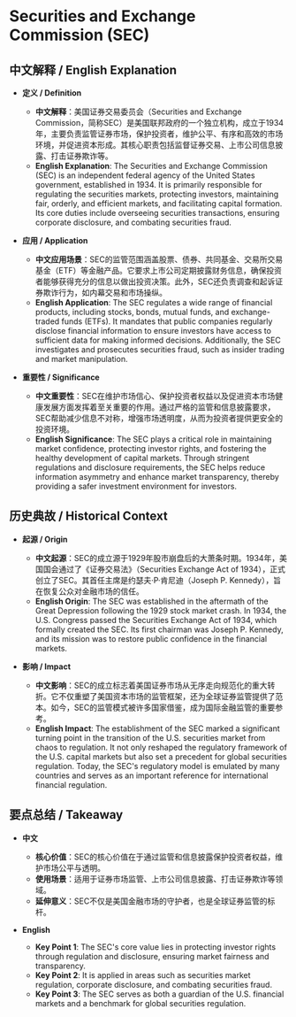 # Securities and Exchange Commission (SEC)

## 中文解释 / English Explanation

* **定义 / Definition**  
  - **中文解释**：美国证券交易委员会（Securities and Exchange Commission，简称SEC）是美国联邦政府的一个独立机构，成立于1934年，主要负责监管证券市场，保护投资者，维护公平、有序和高效的市场环境，并促进资本形成。其核心职责包括监督证券交易、上市公司信息披露、打击证券欺诈等。  
  - **English Explanation**: The Securities and Exchange Commission (SEC) is an independent federal agency of the United States government, established in 1934. It is primarily responsible for regulating the securities markets, protecting investors, maintaining fair, orderly, and efficient markets, and facilitating capital formation. Its core duties include overseeing securities transactions, ensuring corporate disclosure, and combating securities fraud.

* **应用 / Application**  
  - **中文应用场景**：SEC的监管范围涵盖股票、债券、共同基金、交易所交易基金（ETF）等金融产品。它要求上市公司定期披露财务信息，确保投资者能够获得充分的信息以做出投资决策。此外，SEC还负责调查和起诉证券欺诈行为，如内幕交易和市场操纵。  
  - **English Application**: The SEC regulates a wide range of financial products, including stocks, bonds, mutual funds, and exchange-traded funds (ETFs). It mandates that public companies regularly disclose financial information to ensure investors have access to sufficient data for making informed decisions. Additionally, the SEC investigates and prosecutes securities fraud, such as insider trading and market manipulation.

* **重要性 / Significance**  
  - **中文重要性**：SEC在维护市场信心、保护投资者权益以及促进资本市场健康发展方面发挥着至关重要的作用。通过严格的监管和信息披露要求，SEC帮助减少信息不对称，增强市场透明度，从而为投资者提供更安全的投资环境。  
  - **English Significance**: The SEC plays a critical role in maintaining market confidence, protecting investor rights, and fostering the healthy development of capital markets. Through stringent regulations and disclosure requirements, the SEC helps reduce information asymmetry and enhance market transparency, thereby providing a safer investment environment for investors.

## 历史典故 / Historical Context

* **起源 / Origin**  
  - **中文起源**：SEC的成立源于1929年股市崩盘后的大萧条时期。1934年，美国国会通过了《证券交易法》（Securities Exchange Act of 1934），正式创立了SEC。其首任主席是约瑟夫·P·肯尼迪（Joseph P. Kennedy），旨在恢复公众对金融市场的信任。  
  - **English Origin**: The SEC was established in the aftermath of the Great Depression following the 1929 stock market crash. In 1934, the U.S. Congress passed the Securities Exchange Act of 1934, which formally created the SEC. Its first chairman was Joseph P. Kennedy, and its mission was to restore public confidence in the financial markets.

* **影响 / Impact**  
  - **中文影响**：SEC的成立标志着美国证券市场从无序走向规范化的重大转折。它不仅重塑了美国资本市场的监管框架，还为全球证券监管提供了范本。如今，SEC的监管模式被许多国家借鉴，成为国际金融监管的重要参考。  
  - **English Impact**: The establishment of the SEC marked a significant turning point in the transition of the U.S. securities market from chaos to regulation. It not only reshaped the regulatory framework of the U.S. capital markets but also set a precedent for global securities regulation. Today, the SEC's regulatory model is emulated by many countries and serves as an important reference for international financial regulation.

## 要点总结 / Takeaway

* **中文**  
  - **核心价值**：SEC的核心价值在于通过监管和信息披露保护投资者权益，维护市场公平与透明。  
  - **使用场景**：适用于证券市场监管、上市公司信息披露、打击证券欺诈等领域。  
  - **延伸意义**：SEC不仅是美国金融市场的守护者，也是全球证券监管的标杆。

* **English**  
  - **Key Point 1**: The SEC's core value lies in protecting investor rights through regulation and disclosure, ensuring market fairness and transparency.  
  - **Key Point 2**: It is applied in areas such as securities market regulation, corporate disclosure, and combating securities fraud.  
  - **Key Point 3**: The SEC serves as both a guardian of the U.S. financial markets and a benchmark for global securities regulation.